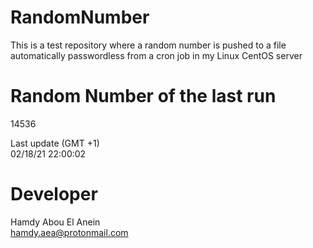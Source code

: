 # RandomNumber    
This is a test repository where a random number is pushed to a file automatically passwordless from a cron job in my Linux CentOS server    
# Random Number of the last run   
14536
      
Last update (GMT +1)    
02/18/21 22:00:02
# Developer    
Hamdy Abou El Anein   
hamdy.aea@protonmail.com
